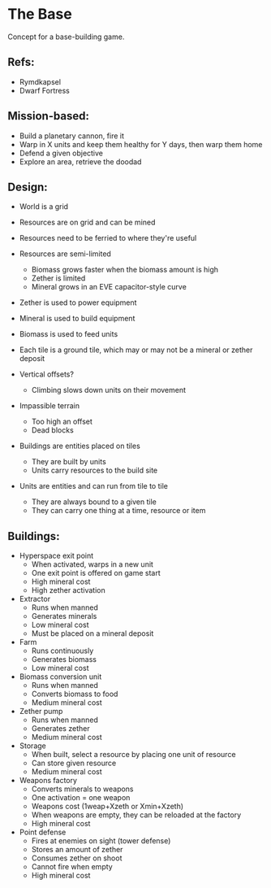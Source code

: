 # The Base

Concept for a base-building game.

## Refs:
+ Rymdkapsel
+ Dwarf Fortress



## Mission-based:

+ Build a planetary cannon, fire it
+ Warp in X units and keep them healthy for Y days, then warp them home
+ Defend a given objective
+ Explore an area, retrieve the doodad




## Design:

+ World is a grid
+ Resources are on grid and can be mined
+ Resources need to be ferried to where they're useful
+ Resources are semi-limited
	+ Biomass grows faster when the biomass amount is high
	+ Zether is limited
	+ Mineral grows in an EVE capacitor-style curve
+ Zether is used to power equipment
+ Mineral is used to build equipment
+ Biomass is used to feed units

+ Each tile is a ground tile, which may or may not be a mineral or zether deposit
+ Vertical offsets?
	+ Climbing slows down units on their movement
+ Impassible terrain
	+ Too high an offset
	+ Dead blocks

+ Buildings are entities placed on tiles
	+ They are built by units
	+ Units carry resources to the build site

+ Units are entities and can run from tile to tile
	+ They are always bound to a given tile
	+ They can carry one thing at a time, resource or item



## Buildings:

+ Hyperspace exit point
	+ When activated, warps in a new unit
	+ One exit point is offered on game start
	+ High mineral cost
	+ High zether activation
+ Extractor
	+ Runs when manned
	+ Generates minerals
	+ Low mineral cost
	+ Must be placed on a mineral deposit
+ Farm
	+ Runs continuously
	+ Generates biomass
	+ Low mineral cost
+ Biomass conversion unit
	+ Runs when manned
	+ Converts biomass to food
	+ Medium mineral cost
+ Zether pump
	+ Runs when manned
	+ Generates zether
	+ Medium mineral cost
+ Storage
	+ When built, select a resource by placing one unit of resource
	+ Can store given resource
	+ Medium mineral cost
+ Weapons factory
	+ Converts minerals to weapons
	+ One activation = one weapon
	+ Weapons cost (1weap+Xzeth or Xmin+Xzeth)
	+ When weapons are empty, they can be reloaded at the factory
	+ High mineral cost
+ Point defense
	+ Fires at enemies on sight (tower defense)
	+ Stores an amount of zether
	+ Consumes zether on shoot
	+ Cannot fire when empty
	+ High mineral cost